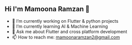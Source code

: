 ## Hi I'm Mamoona Ramzan 👋

- 🔭 I’m currently working on Flutter & python projects
- 🌱 I’m currently learning AI & Machine Learning
- 💬 Ask me about Flutter and cross platform development
- 📫 How to reach me: mamoonaramzan2@gmail.com

